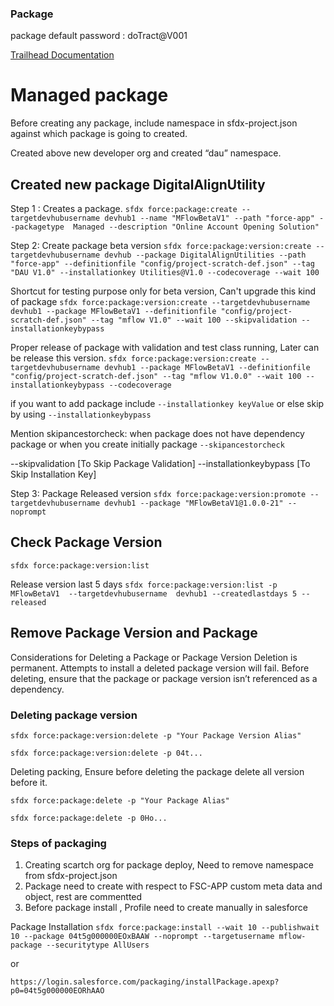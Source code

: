 ### Package

package default password : doTract@V001

[Trailhead Documentation](https://trailhead.salesforce.com/content/learn/modules/unlocked-packages-for-customers/build-your-first-unlocked-package)

# Managed package

Before creating any package, include namespace in sfdx-project.json against which package is going to created.

Created above new developer org and created “dau” namespace.

## Created new package DigitalAlignUtility

Step 1 : Creates a package.
`sfdx force:package:create --targetdevhubusername devhub1 --name "MFlowBetaV1" --path "force-app" --packagetype  Managed --description "Online Account Opening Solution"`

Step 2: Create package beta version
`sfdx force:package:version:create --targetdevhubusername devhub --package DigitalAlignUtilities --path "force-app" --definitionfile "config/project-scratch-def.json" --tag "DAU V1.0" --installationkey Utilities@V1.0 --codecoverage --wait 100`

Shortcut for testing purpose only for beta version, Can't upgrade this kind of package
`sfdx force:package:version:create --targetdevhubusername devhub1 --package MFlowBetaV1 --definitionfile "config/project-scratch-def.json" --tag "mflow V1.0" --wait 100 --skipvalidation --installationkeybypass`

Proper release of package with validation and test class running, Later can be release this version.
`sfdx force:package:version:create --targetdevhubusername devhub1 --package MFlowBetaV1 --definitionfile "config/project-scratch-def.json" --tag "mflow V1.0.0" --wait 100 --installationkeybypass --codecoverage`

if you want to add package include `--installationkey keyValue` or else skip by using `--installationkeybypass`

Mention skipancestorcheck: when package does not have dependency package or when you create initially package
`--skipancestorcheck`

--skipvalidation  [To Skip Package Validation]
--installationkeybypass [To Skip Installation Key]

Step 3: Package Released version
`sfdx force:package:version:promote --targetdevhubusername devhub1 --package "MFlowBetaV1@1.0.0-21" --noprompt`

## Check Package Version

`sfdx force:package:version:list`

Release version last 5 days
`sfdx force:package:version:list -p MFlowBetaV1  --targetdevhubusername  devhub1 --createdlastdays 5 --released `

## Remove Package Version and Package

Considerations for Deleting a Package or Package Version
Deletion is permanent.
Attempts to install a deleted package version will fail.
Before deleting, ensure that the package or package version isn’t referenced as a dependency.

### Deleting package version

`sfdx force:package:version:delete -p "Your Package Version Alias"`

`sfdx force:package:version:delete -p 04t...`

Deleting packing, Ensure before deleting the package delete all version before it.

`sfdx force:package:delete -p "Your Package Alias"`

`sfdx force:package:delete -p 0Ho...`


### Steps of packaging

1. Creating scartch org for package deploy, Need to remove namespace from sfdx-project.json
2. Package need to create with respect to FSC-APP custom meta data and object, rest are commentted
3. Before package install , Profile need to create manually in salesforce


Package Installation 
`sfdx force:package:install --wait 10 --publishwait 10 --package 04t5g000000EOxBAAW --noprompt --targetusername mflow-package --securitytype AllUsers`

or

`https://login.salesforce.com/packaging/installPackage.apexp?p0=04t5g000000EORhAAO`

